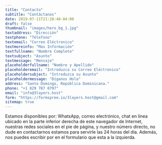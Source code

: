 ```yaml
---
title: "Contacto"
subtitle: "Contáctanos"
date: 2019-07-11T21:28:48-04:00
draft: false
thumbnail: "images/hero_bg_1.jpg"
textaddress: "Dirección"
textphone: "Télefono"
textemail: "Correo Eléctronico"
textmoreinfo: "Mas Información"
textfullname: "Nombre Completo"
textsubject: "Asunto"
textmessage: "Mensaje"
placeholderfullname: "Nombre y Apellido"
placeholderemail: "Introduzca su Correo Eléctronico"
placeholdersubject: "Introduzca su Asunto"
placeholdermessage: "Díganos Hola"
address: "Santo Domingo, República Dominicana."
phone: "+1 829 787 0797"
email: "info@3layers.host"
form: "https://formspree.io/3layers.host@gmail.com"
sitemap: true
---
```

Estamos disponibles por: WhatsApp, correo electrónico, chat en línea ubicado en la parte inferior derecha de este navegador de Internet, nuestras redes sociales en el pie de página, y nuestro número directo, no dude en contactarnos estamos para servirle las 24 horas del día. Además, nos puedes escribir por en el formulario que esta a la izquierda.
